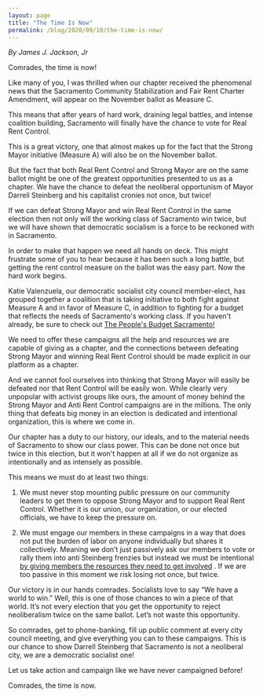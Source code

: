 ```yaml
---
layout: page
title: "The Time Is Now"
permalink: /blog/2020/09/10/the-time-is-now/
---
```


*By James J. Jackson, Jr*

Comrades, the time is now!

Like many of you, I was thrilled when our chapter received the phenomenal news that the Sacramento Community Stabilization and Fair Rent Charter Amendment, will appear on the November ballot as Measure C.

This means that after years of hard work, draining legal battles, and intense coalition building, Sacramento will finally have the chance to vote for Real Rent Control.

This is a great victory, one that almost makes up for the fact that the Strong Mayor initiative (Measure A) will also be on the November ballot.

But the fact that both Real Rent Control and Strong Mayor are on the same ballot might be one of the greatest opportunities presented to us as a chapter. We have the chance to defeat the neoliberal opportunism of Mayor Darrell Steinberg and his capitalist cronies not once, but twice!

If we can defeat Strong Mayor and win Real Rent Control in the same election then not only will the working class of Sacramento win twice, but we will have shown that democratic socialism is a force to be reckoned with in Sacramento.

In order to make that happen we need all hands on deck. This might frustrate some of you to hear because it has been such a long battle, but getting the rent control measure on the ballot was the easy part. Now the hard work begins.

Katie Valenzuela, our democratic socialist city council member-elect, has grouped together a coalition that is taking initiative to both fight against Measure A and in favor of Measure C, in addition to fighting for a budget that reflects the needs of Sacramento's working class. If you haven't already, be sure to check out [The People's Budget Sacramento!](http://peoplesbudgetsac.com/)

We need to offer these campaigns all the help and resources we are capable of giving as a chapter, and the connections between defeating Strong Mayor and winning Real Rent Control should be made explicit in our platform as a chapter.

And we cannot fool ourselves into thinking that Strong Mayor will easily be defeated nor that Rent Control will be easily won. While clearly very unpopular with activist groups like ours, the amount of money behind the Strong Mayor and Anti Rent Control campaigns are in the millions. The only thing that defeats big money in an election is dedicated and intentional organization, this is where we come in.

Our chapter has a duty to our history, our ideals, and to the material needs of Sacramento to show our class power. This can be done not once but twice in this election, but it won't happen at all if we do not organize as intentionally and as intensely as possible.

This means we must do at least two things:

1. We must never stop mounting public pressure on our community leaders to get them to oppose Strong Mayor and to support Real Rent Control. Whether it is our union, our organization, or our elected officials, we have to keep the pressure on.

2. We must engage our members in these campaigns in a way that does not put the burden of labor on anyone individually but shares it collectively. Meaning we don’t just passively ask our members to vote or rally them into anti Steinberg frenzies but instead we must be intentional [by giving members the resources they need to get involved](https://actionnetwork.org/forms/volunteer-for-rent-control-yes-on-measure-c/) . If we are too passive in this moment we risk losing not once, but twice.

Our victory is in our hands comrades. Socialists love to say “We have a world to win.” Well, this is one of those chances to win a piece of that world. It’s not every election that you get the opportunity to reject neoliberalism twice on the same ballot. Let’s not waste this opportunity.

So comrades, get to phone-banking, fill up public comment at every city council meeting, and give everything you can to these campaigns. This is our chance to show Darrell Steinberg that Sacramento is not a neoliberal city, we are a democratic socialist one!

Let us take action and campaign like we have never campaigned before!

Comrades, the time is now.

